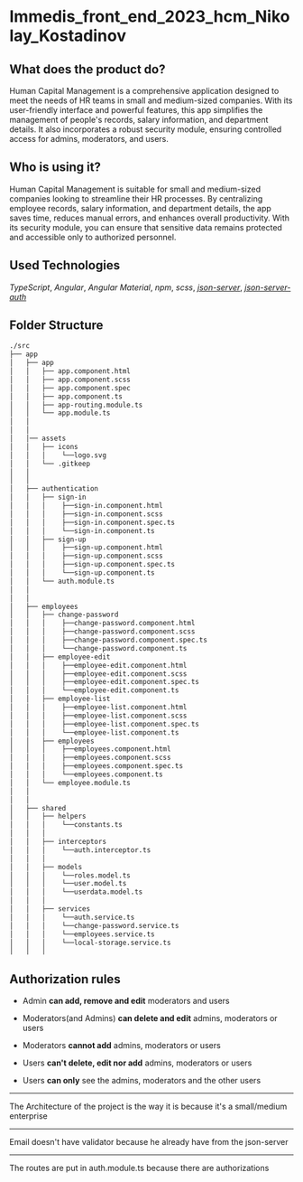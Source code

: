 # Immedis_front_end_2023_hcm_Nikolay_Kostadinov

## What does the product do?

Human Capital Management is a comprehensive application designed to meet the needs of HR teams in small and medium-sized companies. With its user-friendly interface and powerful features, this app simplifies the management of people's records, salary information, and department details. It also incorporates a robust security module, ensuring controlled access for admins, moderators, and users.

## Who is using it?

Human Capital Management is suitable for small and medium-sized companies looking to streamline their HR processes. By centralizing employee records, salary information, and department details, the app saves time, reduces manual errors, and enhances overall productivity. With its security module, you can ensure that sensitive data remains protected and accessible only to authorized personnel.

## Used Technologies
*TypeScript*, *Angular*, *Angular Material*, *npm*, *scss*, *[json-server](https://github.com/typicode/json-server)*, *[json-server-auth](https://github.com/jeremyben/json-server-auth)*

## Folder Structure

```sh
./src
├── app
│   ├── app
│   │   ├── app.component.html
│   │   ├── app.component.scss
│   │   ├── app.component.spec
│   │   ├── app.component.ts
│   │   ├── app-routing.module.ts
│   │   └── app.module.ts
│   │
│   │
│   │── assets
│   │   ├── icons
│   │   │    └──logo.svg
│   │   └── .gitkeep
│   │
│   │
│   ├── authentication
│   │   ├── sign-in
│   │   │    ├──sign-in.component.html
│   │   │    ├──sign-in.component.scss
│   │   │    ├──sign-in.component.spec.ts
│   │   │    └──sign-in.component.ts
│   │   ├── sign-up
│   │   │    ├──sign-up.component.html
│   │   │    ├──sign-up.component.scss
│   │   │    ├──sign-up.component.spec.ts
│   │   │    └──sign-up.component.ts
│   │   └── auth.module.ts
│   │
│   │
│   ├── employees
│   │   ├── change-password
│   │   │    ├──change-password.component.html
│   │   │    ├──change-password.component.scss
│   │   │    ├──change-password.component.spec.ts
│   │   │    └──change-password.component.ts
│   │   ├── employee-edit
│   │   │    ├──employee-edit.component.html
│   │   │    ├──employee-edit.component.scss
│   │   │    ├──employee-edit.component.spec.ts
│   │   │    └──employee-edit.component.ts
│   │   ├── employee-list
│   │   │    ├──employee-list.component.html
│   │   │    ├──employee-list.component.scss
│   │   │    ├──employee-list.component.spec.ts
│   │   │    └──employee-list.component.ts
│   │   ├── employees
│   │   │    ├──employees.component.html
│   │   │    ├──employees.component.scss
│   │   │    ├──employees.component.spec.ts
│   │   │    └──employees.component.ts
│   │   └── employee.module.ts
│   │
│   │
│   ├── shared
│   │   ├── helpers
│   │   │    └──constants.ts
│   │   │
│   │   ├── interceptors
│   │   │    └──auth.interceptor.ts
│   │   │
│   │   ├── models
│   │   │    └──roles.model.ts
│   │   │    └──user.model.ts
│   │   │    └──userdata.model.ts
│   │   │
│   │   ├── services
│   │   │    └──auth.service.ts
│   │   │    └──change-password.service.ts
│   │   │    └──employees.service.ts
│   │   │    └──local-storage.service.ts
│   │   │
```

## Authorization rules

- Admin **can add, remove and edit** moderators and users

- Moderators(and Admins) **can delete and edit** admins, moderators or users

- Moderators **cannot add** admins, moderators or users

- Users **can't delete, edit nor add** admins, moderators or users

- Users **can only** see the admins, moderators and the other users


---
The Architecture of the project is the way it is because it's a small/medium enterprise

---
Email doesn't have validator because he already have from the json-server

---
The routes are put in auth.module.ts because there are authorizations